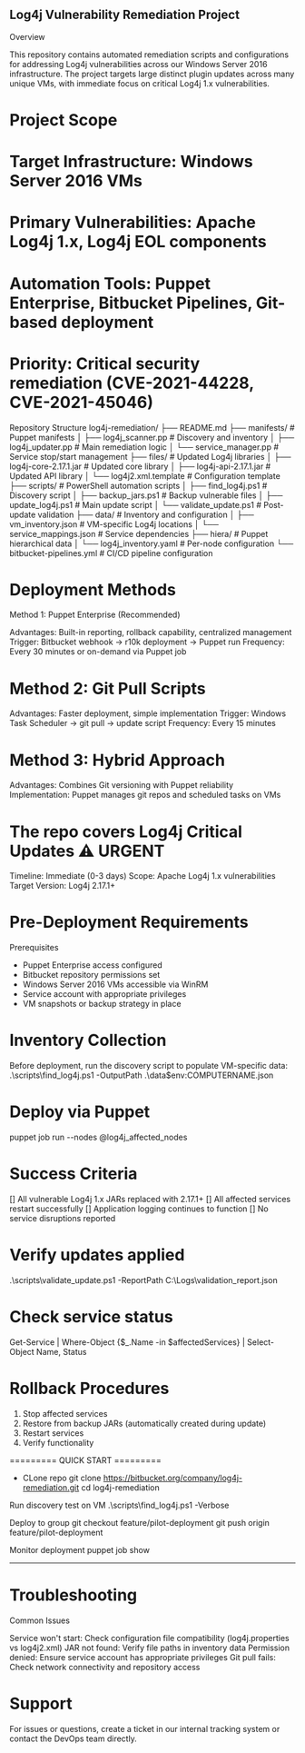 ## Log4j Vulnerability Remediation Project
Overview

This repository contains automated remediation scripts and configurations for addressing Log4j vulnerabilities across our Windows Server 2016 infrastructure. The project targets large distinct plugin updates across many unique VMs, with immediate focus on critical Log4j 1.x vulnerabilities.

# Project Scope

# Target Infrastructure: Windows Server 2016 VMs
# Primary Vulnerabilities: Apache Log4j 1.x, Log4j EOL components
# Automation Tools: Puppet Enterprise, Bitbucket Pipelines, Git-based deployment
# Priority: Critical security remediation (CVE-2021-44228, CVE-2021-45046)

Repository Structure
log4j-remediation/
├── README.md
├── manifests/                    # Puppet manifests
│   ├── log4j_scanner.pp         # Discovery and inventory
│   ├── log4j_updater.pp         # Main remediation logic
│   └── service_manager.pp       # Service stop/start management
├── files/                       # Updated Log4j libraries
│   ├── log4j-core-2.17.1.jar    # Updated core library
│   ├── log4j-api-2.17.1.jar     # Updated API library
│   └── log4j2.xml.template      # Configuration template
├── scripts/                     # PowerShell automation scripts
│   ├── find_log4j.ps1           # Discovery script
│   ├── backup_jars.ps1          # Backup vulnerable files
│   ├── update_log4j.ps1         # Main update script
│   └── validate_update.ps1      # Post-update validation
├── data/                        # Inventory and configuration
│   ├── vm_inventory.json        # VM-specific Log4j locations
│   └── service_mappings.json    # Service dependencies
├── hiera/                       # Puppet hierarchical data
│   └── log4j_inventory.yaml     # Per-node configuration
└── bitbucket-pipelines.yml      # CI/CD pipeline configuration

# Deployment Methods
Method 1: Puppet Enterprise (Recommended)

Advantages: Built-in reporting, rollback capability, centralized management
Trigger: Bitbucket webhook → r10k deployment → Puppet run
Frequency: Every 30 minutes or on-demand via Puppet job

# Method 2: Git Pull Scripts

Advantages: Faster deployment, simple implementation
Trigger: Windows Task Scheduler → git pull → update script
Frequency: Every 15 minutes

# Method 3: Hybrid Approach

Advantages: Combines Git versioning with Puppet reliability
Implementation: Puppet manages git repos and scheduled tasks on VMs

# The repo covers Log4j Critical Updates ⚠️ URGENT

Timeline: Immediate (0-3 days)
Scope: Apache Log4j 1.x vulnerabilities
Target Version: Log4j 2.17.1+

# Pre-Deployment Requirements
Prerequisites

- Puppet Enterprise access configured
- Bitbucket repository permissions set
- Windows Server 2016 VMs accessible via WinRM
- Service account with appropriate privileges
- VM snapshots or backup strategy in place

# Inventory Collection
Before deployment, run the discovery script to populate VM-specific data:
.\scripts\find_log4j.ps1 -OutputPath .\data\$env:COMPUTERNAME.json

# Deploy via Puppet
puppet job run --nodes @log4j_affected_nodes

# Success Criteria

[] All vulnerable Log4j 1.x JARs replaced with 2.17.1+
[] All affected services restart successfully
[] Application logging continues to function
[] No service disruptions reported

# Verify updates applied
.\scripts\validate_update.ps1 -ReportPath C:\Logs\validation_report.json

# Check service status
Get-Service | Where-Object {$_.Name -in $affectedServices} | Select-Object Name, Status

# Rollback Procedures
1. Stop affected services
2. Restore from backup JARs (automatically created during update)
3. Restart services
4. Verify functionality

========= QUICK START =========
- CLone repo
git clone https://bitbucket.org/company/log4j-remediation.git
cd log4j-remediation

Run discovery test on VM
.\scripts\find_log4j.ps1 -Verbose

Deploy to group
git checkout feature/pilot-deployment
git push origin feature/pilot-deployment

Monitor deployment
puppet job show <job-id>

--------------------------
# Troubleshooting
Common Issues

Service won't start: Check configuration file compatibility (log4j.properties vs log4j2.xml)
JAR not found: Verify file paths in inventory data
Permission denied: Ensure service account has appropriate privileges
Git pull fails: Check network connectivity and repository access

# Support
For issues or questions, create a ticket in our internal tracking system or contact the DevOps team directly.

